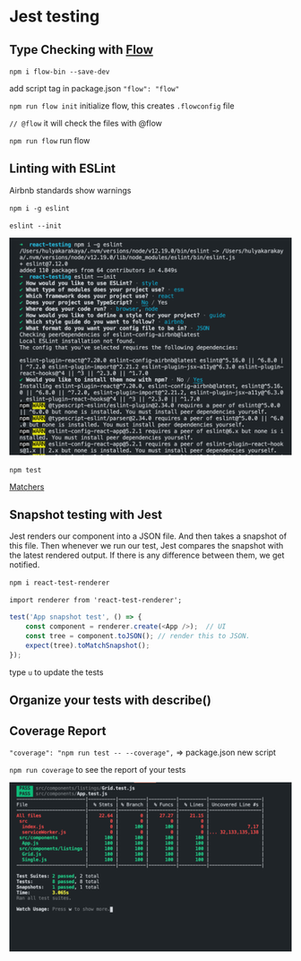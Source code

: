 # Jest testing

## Type Checking with [Flow](https://flow.org/en/docs/install/)

`npm i flow-bin --save-dev`

add script tag in package.json `"flow": "flow"`

`npm run flow init` initialize flow, this creates `.flowconfig` file

`// @flow` it will check the files with @flow 

`npm run flow` run flow

## Linting with ESLint

Airbnb standards show warnings 

`npm i -g eslint`

`eslint --init`

![img](img/img.png)

`npm test`

[Matchers](https://jestjs.io/docs/en/expect)

## Snapshot testing with Jest

Jest renders our component into a JSON file. And then takes a snapshot of this file. Then whenever we run our test, Jest compares the snapshot with the latest rendered output. If there is any difference between them, we get notified. 

`npm i react-test-renderer`

`import renderer from 'react-test-renderer';`

```javascript
test('App snapshot test', () => {
	const component = renderer.create(<App />);  // UI
	const tree = component.toJSON(); // render this to JSON.
	expect(tree).toMatchSnapshot();
});
```

type `u` to update the tests


## Organize your tests with describe()

## Coverage Report

`"coverage": "npm run test -- --coverage",` => package.json new script

`npm run coverage` to see the report of your tests

![test](img/test.png)